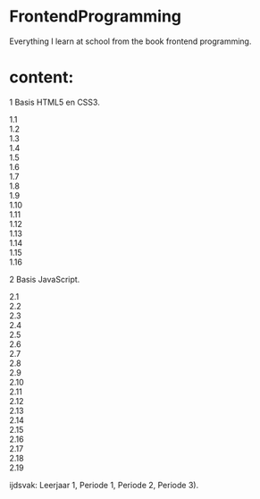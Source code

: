 # FrontendProgramming
Everything I learn at school from the book frontend programming.

# content: 

1 Basis HTML5 en CSS3. 

1.1      <br>
1.2      <br>
1.3      <br>
1.4      <br> 
1.5      <br> 
1.6      <br> 
1.7      <br> 
1.8      <br>
1.9      <br>
1.10     <br>
1.11     <br>
1.12     <br>
1.13     <br> 
1.14     <br> 
1.15     <br>
1.16     <br> 

2 Basis JavaScript.

2.1      <br> 
2.2      <br>
2.3      <br> 
2.4      <br> 
2.5      <br>
2.6      <br> 
2.7      <br> 
2.8      <br> 
2.9      <br> 
2.10     <br>
2.11     <br> 
2.12     <br>
2.13     <br> 
2.14     <br> 
2.15     <br>
2.16     <br> 
2.17     <br> 
2.18     <br>
2.19     <br> 


ijdsvak: Leerjaar 1, Periode 1, Periode 2, Periode 3).
